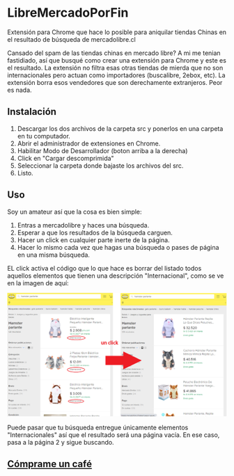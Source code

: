 # LibreMercadoPorFin
Extensión para Chrome que hace lo posible para aniquilar tiendas Chinas en el resultado de búsqueda de mercadolibre.cl

Cansado del spam de las tiendas chinas en mercado libre? A mi me tenian fastidiado, así que busqué como crear una extensión para Chrome y este es el resultado.
La extensión no filtra esas otras tiendas de mierda que no son internacionales pero actuan como importadores (buscalibre, 2ebox, etc). La extensión borra esos vendedores que son derechamente extranjeros. Peor es nada.

## Instalación
1. Descargar los dos archivos de la carpeta src y ponerlos en una carpeta en tu computador.
2. Abrir el administrador de extensiones en Chrome. 
3. Habilitar Modo de Desarrollador (boton arriba a la derecha)
4. Click en "Cargar descomprimida"
5. Seleccionar la carpeta donde bajaste los archivos del src.
6. Listo.

## Uso
Soy un amateur así que la cosa es bien simple:
1. Entras a mercadolibre y haces una búsqueda.
2. Esperar a que los resultados de la búsqueda carguen.
3. Hacer un click en cualquier parte inerte de la página.
4. Hacer lo mismo cada vez que hagas una búsqueda o pases de página en una misma búsqueda.

EL click activa el código que lo que hace es borrar del listado todos aquellos elementos que tienen una descripción "Internacional", como se ve en la imagen de aquí:

![Ejemplo](https://raw.githubusercontent.com/ivanMSC/LibreMercadoPorFin/main/Ejemplo.png)

Puede pasar que tu búsqueda entregue únicamente elementos "Internacionales" así que el resultado será una página vacía. En ese caso, pasa a la página 2 y sigue buscando.

## [Cómprame un café](https://linktr.ee/ivanMSC)

